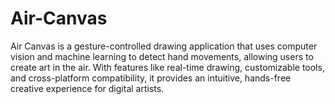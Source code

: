 # Air-Canvas
Air Canvas is a gesture-controlled drawing application that uses computer vision and machine learning to detect hand movements, allowing users to create art in the air. With features like real-time drawing, customizable tools, and cross-platform compatibility, it provides an intuitive, hands-free creative experience for digital artists.
